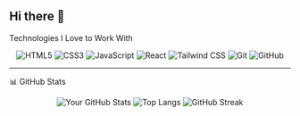 ## Hi there 👋
Technologies I Love to Work With
<p align="center">
<img src="https://img.shields.io/badge/HTML5-E34F26?style=for-the-badge&logo=html5&logoColor=white" alt="HTML5" />
<img src="https://img.shields.io/badge/CSS3-1572B6?style=for-the-badge&logo=css3&logoColor=white" alt="CSS3" />
<img src="https://img.shields.io/badge/JavaScript-F7DF1E?style=for-the-badge&logo=javascript&logoColor=black" alt="JavaScript" />
<img src="https://img.shields.io/badge/React-61DAFB?style=for-the-badge&logo=react&logoColor=black" alt="React" />
<img src="https://img.shields.io/badge/Tailwind_CSS-06B6D4?style=for-the-badge&logo=tailwind-css&logoColor=white" alt="Tailwind CSS" />
<img src="https://img.shields.io/badge/Git-F05032?style=for-the-badge&logo=git&logoColor=white" alt="Git" />
<img src="https://img.shields.io/badge/GitHub-181717?style=for-the-badge&logo=github&logoColor=white" alt="GitHub" />
</p>
<hr>
📊 GitHub Stats
<p align="center">
<img src="https://github-readme-stats.vercel.app/api?username=[your-github-username]&show_icons=true&theme=radical&hide_border=true&card_width=400" alt="Your GitHub Stats" />
<img src="https://github-readme-stats.vercel.app/api/top-langs/?username=[your-github-username]&layout=compact&theme=radical&hide_border=true&card_width=400" alt="Top Langs" />
<img src="https://github-readme-streak-stats.herokuapp.com/?user=[your-github-username]&theme=radical&hide_border=true" alt="GitHub Streak" />
</p>
<!--
**Ehab-SE/Ehab-SE** is a ✨ _special_ ✨ repository because its `README.md` (this file) appears on your GitHub profile.

Here are some ideas to get you started:

- 🔭 I’m currently working on ...
- 🌱 I’m currently learning ...
- 👯 I’m looking to collaborate on ...
- 🤔 I’m looking for help with ...
- 💬 Ask me about ...
- 📫 How to reach me: ...
- 😄 Pronouns: ...
- ⚡ Fun fact: ...
-->
